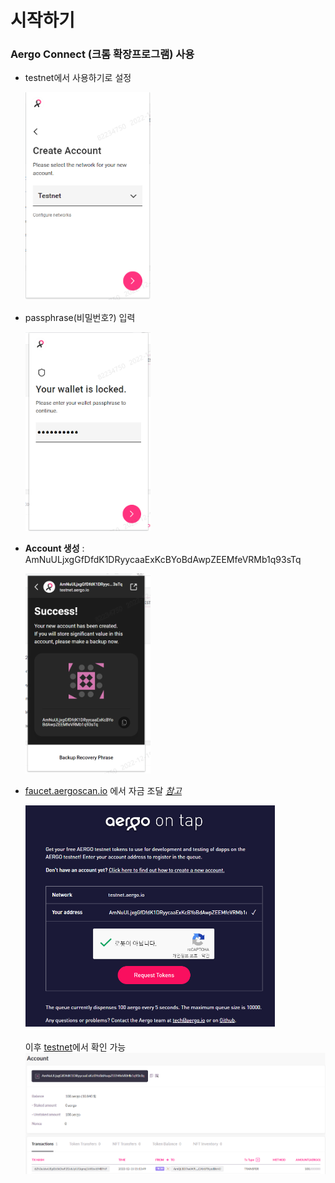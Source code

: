 # 시작하기

### Aergo Connect (크롬 확장프로그램) 사용

- testnet에서 사용하기로 설정

    <img src="../img/0_3.png" width="200" >

- passphrase(비밀번호?) 입력

    <img src="../img/0_1.png" width="200" >

- **Account 생성** : AmNuULjxgGfDfdK1DRyycaaExKcBYoBdAwpZEEMfeVRMb1q93sTq

  <img src="../img/0_4.png" width="200" >

- [faucet.aergoscan.io](https://faucet.aergoscan.io/) 에서 자금 조달
  _[참고](https://aergo.readthedocs.io/en/2.2/using-network/funding.html)_

     <img src="../img/0_5.png"  width="400" >

  이후 [testnet](https://testnet.aergoscan.io/account/AmNuULjxgGfDfdK1DRyycaaExKcBYoBdAwpZEEMfeVRMb1q93sTq)에서 확인 가능
  <img src="../img/0_6.png"  >

